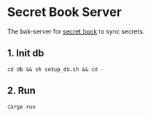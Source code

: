 # Secret Book Server

The bak-server for [secret book](https://github.com/stong1994/secret_book) to sync secrets.

## 1. Init db
```
cd db && sh setup_db.sh && cd -
```

## 2. Run
```
cargo run
```
